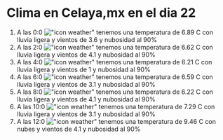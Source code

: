# Clima en Celaya,mx en el dia 22

1. A las 0:0 !["icon weather"](http://openweathermap.org/img/w/10n.png) tenemos una temperatura de 6.89 C con lluvia ligera y  vientos de 3.6 y nubosidad al 90%
1. A las 2:0 !["icon weather"](http://openweathermap.org/img/w/10n.png) tenemos una temperatura de 6.62 C con lluvia ligera y  vientos de 4.1 y nubosidad al 90%
1. A las 4:0 !["icon weather"](http://openweathermap.org/img/w/10n.png) tenemos una temperatura de 6.21 C con lluvia ligera y  vientos de 1 y nubosidad al 90%
1. A las 6:0 !["icon weather"](http://openweathermap.org/img/w/10n.png) tenemos una temperatura de 6.59 C con lluvia ligera y  vientos de 3.1 y nubosidad al 90%
1. A las 8:0 !["icon weather"](http://openweathermap.org/img/w/10d.png) tenemos una temperatura de 6.22 C con lluvia ligera y  vientos de 4.1 y nubosidad al 90%
1. A las 10:0 !["icon weather"](http://openweathermap.org/img/w/10d.png) tenemos una temperatura de 7.29 C con lluvia ligera y  vientos de 3.1 y nubosidad al 90%
1. A las 12:0 !["icon weather"](http://openweathermap.org/img/w/04d.png) tenemos una temperatura de 9.46 C con nubes y  vientos de 4.1 y nubosidad al 90%
